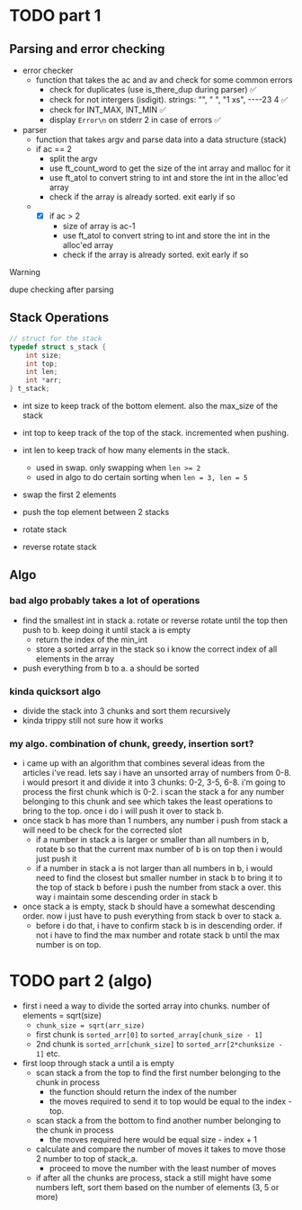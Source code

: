 # TODO part 1

## Parsing and error checking
* error checker
    * function that takes the ac and av and check for some common errors
        * check for duplicates (use is_there_dup during parser) ✅
        * check for not intergers (isdigit). strings: "", " ", "1 xs", ----23 4 ✅
        * check for INT_MAX, INT_MIN ✅
        * display `Error\n` on stderr 2 in case of errors ✅
* parser
    * function that takes argv and parse data into a data structure (stack)
    * if ac == 2
        * split the argv
        * use ft_count_word to get the size of the int array and malloc for it
        * use ft_atol to convert string to int and store the int in the alloc'ed array
        * check if the array is already sorted. exit early if so
    * - [X] if ac > 2 
        * size of array is ac-1
        * use ft_atol to convert string to int and store the int in the alloc'ed array
        * check if the array is already sorted. exit early if so
> [!WARNING]
>  dupe checking after parsing

## Stack Operations

```C
// struct for the stack
typedef struct s_stack {
	int size;
	int top;
    int len;
	int *arr;
} t_stack;
```

* int size to keep track of the bottom element. also the max_size of the stack
* int top to keep track of the top of the stack. incremented when pushing.
* int len to keep track of how many elements in the stack.
    * used in swap. only swapping when `len >= 2`
    * used in algo to do certain sorting when `len = 3, len = 5`

* swap the first 2 elements
* push the top element between 2 stacks
* rotate stack
* reverse rotate stack

## Algo

### bad algo probably takes a lot of operations
* find the smallest int in stack a. rotate or reverse rotate until the top then push to b. keep doing it until stack a is empty
    * return the index of the min_int
    * store a sorted array in the stack so i know the correct index of all elements in the array
* push everything from b to a. a should be sorted

### kinda quicksort algo
* divide the stack into 3 chunks and sort them recursively
* kinda trippy still not sure how it works

### my algo. combination of chunk, greedy, insertion sort?
* i came up with an algorithm that combines several ideas from the articles i've read. lets say i have an unsorted array of numbers from 0-8. i would presort it and divide it into 3 chunks: 0-2, 3-5, 6-8. i'm going to process the first chunk which is 0-2. i scan the stack a for any number belonging to this chunk and see which takes the least operations to bring to the top. once i do i will push it over to stack b.
* once stack b has more than 1 numbers, any number i push from stack a will need to be check for the corrected slot
    * if a number in stack a is larger or smaller than all numbers in b, rotate b so that the current max number of b is on top then i would just push it
    * if a number in stack a is not larger than all numbers in b, i would need to find the closest but smaller number in stack b to bring it to the top of stack b before i push the number from stack a over. this way i maintain some descending order in stack b
* once stack a is empty, stack b should have a somewhat descending order. now i just have to push everything from stack b over to stack a.
    * before i do that, i have to confirm stack b is in descending order. if not i have to find the max number and rotate stack b until the max number is on top.

# TODO part 2 (algo)

* first i need a way to divide the sorted array into chunks. number of elements = sqrt(size)
    * `chunk_size = sqrt(arr_size)`
    * first chunk is `sorted_arr[0]` to `sorted_array[chunk_size - 1]`
    * 2nd chunk is `sorted_arr[chunk_size]` to `sorted_arr[2*chunksize - 1]` etc.
* first loop through stack a until a is empty
    * scan stack a from the top to find the first number belonging to the chunk in process
        * the function should return the index of the number
        * the moves required to send it to top would be equal to the index - top.
    * scan stack a from the bottom to find another number belonging to the chunk in process
        * the moves required here would be equal size - index + 1
    * calculate and compare the number of moves it takes to move those 2 number to top of stack_a.
        * proceed to move the number with the least number of moves
    * if after all the chunks are process, stack a still might have some numbers left, sort them based on the number of elements (3, 5 or more)

